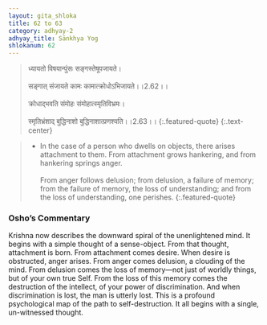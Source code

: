 ```yaml
---
layout: gita_shloka
title: 62 to 63
category: adhyay-2
adhyay_title: Sānkhya Yog
shlokanum: 62
---
```


> ध्यायतो विषयान्पुंसः सङ्गस्तेषूपजायते।<br><br>सङ्गात् संजायते कामः कामात्क्रोधोऽभिजायते।।2.62।।<br><br>क्रोधाद्भवति संमोहः संमोहात्स्मृतिविभ्रमः।<br><br>स्मृतिभ्रंशाद् बुद्धिनाशो बुद्धिनाशात्प्रणश्यति।।2.63।।
{:.featured-quote}
{:.text-center}

> - In the case of a person who dwells on objects, there arises attachment to them. From attachment grows hankering, and from hankering springs anger.<br><br>From anger follows delusion; from delusion, a failure of memory; from the failure of memory, the loss of understanding; and from the loss of understanding, one perishes.
{:.featured-quote}

### Osho’s Commentary
Krishna now describes the downward spiral of the unenlightened mind.
It begins with a simple thought of a sense-object. From that thought, attachment is born. From attachment comes desire. When desire is obstructed, anger arises. From anger comes delusion, a clouding of the mind. From delusion comes the loss of memory—not just of worldly things, but of your own true Self. From the loss of this memory comes the destruction of the intellect, of your power of discrimination. And when discrimination is lost, the man is utterly lost.
This is a profound psychological map of the path to self-destruction. It all begins with a single, un-witnessed thought.
